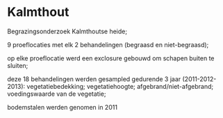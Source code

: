 # Kalmthout
Begrazingsonderzoek Kalmthoutse heide;

9 proeflocaties met elk 2 behandelingen (begraasd en niet-begraasd);

op elke proeflocatie werd een exclosure gebouwd om schapen buiten te sluiten;

deze 18 behandelingen werden gesampled gedurende 3 jaar (2011-2012-2013): vegetatiebedekking; vegetatiehoogte; afgebrand/niet-afgebrand; voedingswaarde van de vegetatie; 

bodemstalen werden genomen in 2011
